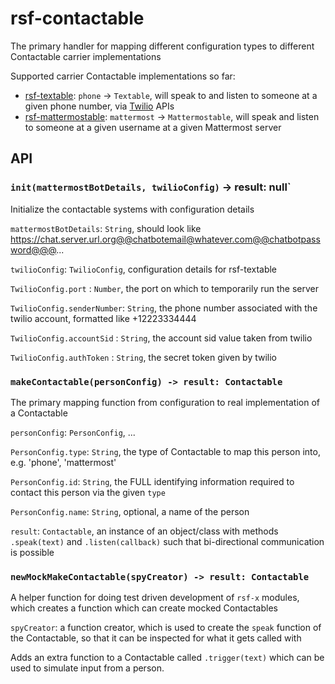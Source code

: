 # rsf-contactable

The primary handler for mapping different configuration types to different Contactable carrier implementations


Supported carrier Contactable implementations so far: 
- [rsf-textable](https://github.com/rapid-sensemaking-framework/rsf-textable): `phone` -> `Textable`, will speak to and listen to someone at a given phone number, via [Twilio](https://www.twilio.com/) APIs
- [rsf-mattermostable](https://github.com/rapid-sensemaking-framework/rsf-mattermostable): `mattermost` -> `Mattermostable`, will speak and listen to someone at a given username at a given Mattermost server


## API

### `init(mattermostBotDetails, twilioConfig)` -> result: null`

Initialize the contactable systems with configuration details

`mattermostBotDetails`: `String`, should look like https://chat.server.url.org@@chatbotemail@whatever.com@@chatbotpassword@@@...

`twilioConfig`: `TwilioConfig`, configuration details for rsf-textable

`TwilioConfig.port`        : `Number`, the port on which to temporarily run the server

`TwilioConfig.senderNumber`: `String`, the phone number associated with the twilio account, formatted like +12223334444

`TwilioConfig.accountSid`  : `String`, the account sid value taken from twilio

`TwilioConfig.authToken`   : `String`, the secret token given by twilio


### `makeContactable(personConfig) -> result: Contactable`

The primary mapping function from configuration to real implementation of a Contactable

`personConfig`: `PersonConfig`, ...

`PersonConfig.type`: `String`, the type of Contactable to map this person into, e.g. 'phone', 'mattermost'

`PersonConfig.id`: `String`, the FULL identifying information required to contact this person via the given `type`

`PersonConfig.name`: `String`, optional, a name of the person

`result`: `Contactable`, an instance of an object/class with methods `.speak(text)` and `.listen(callback)` such that bi-directional communication is possible


### `newMockMakeContactable(spyCreator) -> result: Contactable`

A helper function for doing test driven development of `rsf-x` modules, which creates a function which can create mocked Contactables

`spyCreator`: a function creator, which is used to create the `speak` function of the Contactable, so that it can be inspected for what it gets called with

Adds an extra function to a Contactable called `.trigger(text)` which can be used to simulate input from a person.